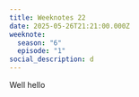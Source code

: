 ```yaml
---
title: Weeknotes 22
date: 2025-05-26T21:21:00.000Z
weeknote:
  season: "6"
  episode: "1"
social_description: d
---
```

Well hello
